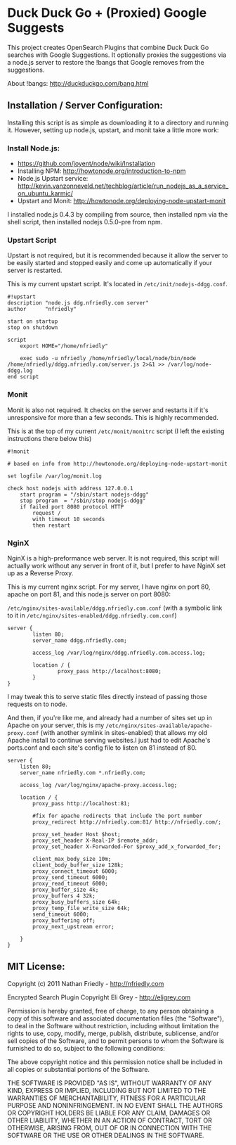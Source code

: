 # Duck Duck Go + (Proxied) Google Suggests

This project creates OpenSearch Plugins that combine Duck Duck Go searches with Google Suggestions. It optionally proxies the suggestions via a node.js server to restore the !bangs that Google removes from the suggestions.

About !bangs: http://duckduckgo.com/bang.html

## Installation / Server Configuration:

Installing this script is as simple as downloading it to a directory and running it. However, setting up node.js, upstart, and monit take a little more work:

### Install Node.js:
* https://github.com/joyent/node/wiki/Installation
* Installing NPM: http://howtonode.org/introduction-to-npm
* Node.js Upstart service: http://kevin.vanzonneveld.net/techblog/article/run_nodejs_as_a_service_on_ubuntu_karmic/
* Upstart and Monit: http://howtonode.org/deploying-node-upstart-monit

I installed node.js 0.4.3 by compiling from source, then installed npm via the shell script, then installed nodejs 0.5.0-pre from npm.

### Upstart Script

Upstart is not required, but it is recommended because it allow the server to be easily started and stopped easily and come up automatically if your server is restarted.

This is my current upstart script. It's located in `/etc/init/nodejs-ddgg.conf`. 

	#!upstart
	description "node.js ddg.nfriedly.com server"
	author      "nfriedly"
	
	start on startup
	stop on shutdown
	
	script
		export HOME="/home/nfriedly"
	
		exec sudo -u nfriedly /home/nfriedly/local/node/bin/node /home/nfriedly/ddgg.nfriedly.com/server.js 2>&1 >> /var/log/node-ddgg.log
	end script
	
### Monit

Monit is also not required. It checks on the server and restarts it if it's unresponsive for more than a few seconds. This is highly recommended. 

This is at the top of my current `/etc/monit/monitrc` script (I left the existing instructions there below this)

	#!monit
	
	# based on info from http://howtonode.org/deploying-node-upstart-monit
	
	set logfile /var/log/monit.log
	
	check host nodejs with address 127.0.0.1
		start program = "/sbin/start nodejs-ddgg"
		stop program  = "/sbin/stop nodejs-ddgg"
		if failed port 8080 protocol HTTP
			request /
			with timeout 10 seconds
			then restart

### NginX

NginX is a high-preformance web server. It is not required, this script will actually work without any server in front of it, but I prefer to have NginX set up as a Reverse Proxy.

This is my current nginx script. For my server, I have nginx on port 80, apache on port 81, and this node.js server on port 8080:

`/etc/nginx/sites-available/ddgg.nfriedly.com.conf` (with a symbolic link to it in `/etc/nginx/sites-enabled/ddgg.nfriedly.com.conf`)

	server {
			listen 80;
			server_name ddgg.nfriedly.com;
	
			access_log /var/log/nginx/ddgg.nfriedly.com.access.log;
	
			location / {
					proxy_pass http://localhost:8080;
			}
	}

I may tweak this to serve static files directly instead of passing those requests on to node. 

And then, if you're like me, and already had a number of sites set up in Apache on your server, this is my `/etc/nginx/sites-available/apache-proxy.conf` (with another symlink in sites-enabled) that allows my old Apache install to continue serving websites.I just had to edit Apache's ports.conf and each site's config file to listen on 81 instead of 80.

	server {
		listen 80;
		server_name nfriedly.com *.nfriedly.com;
	
		access_log /var/log/nginx/apache-proxy.access.log;
	
		location / {
			proxy_pass http://localhost:81;
			
			#fix for apache redirects that include the port number
			proxy_redirect http://nfriedly.com:81/ http://nfriedly.com/;
			
			proxy_set_header Host $host;
			proxy_set_header X-Real-IP $remote_addr;
			proxy_set_header X-Forwarded-For $proxy_add_x_forwarded_for;
	
			client_max_body_size 10m;
			client_body_buffer_size 128k;
			proxy_connect_timeout 6000;
			proxy_send_timeout 6000;
			proxy_read_timeout 6000;
			proxy_buffer_size 4k;
			proxy_buffers 4 32k;
			proxy_busy_buffers_size 64k;
			proxy_temp_file_write_size 64k;
			send_timeout 6000;
			proxy_buffering off;
			proxy_next_upstream error;
	
		}
	}

## MIT License:

Copyright (c) 2011 Nathan Friedly - http://nfriedly.com

Encrypted Search Plugin Copyright Eli Grey - http://eligrey.com

Permission is hereby granted, free of charge, to any person obtaining a copy
of this software and associated documentation files (the "Software"), to deal
in the Software without restriction, including without limitation the rights
to use, copy, modify, merge, publish, distribute, sublicense, and/or sell
copies of the Software, and to permit persons to whom the Software is
furnished to do so, subject to the following conditions:

The above copyright notice and this permission notice shall be included in
all copies or substantial portions of the Software.

THE SOFTWARE IS PROVIDED "AS IS", WITHOUT WARRANTY OF ANY KIND, EXPRESS OR
IMPLIED, INCLUDING BUT NOT LIMITED TO THE WARRANTIES OF MERCHANTABILITY,
FITNESS FOR A PARTICULAR PURPOSE AND NONINFRINGEMENT. IN NO EVENT SHALL THE
AUTHORS OR COPYRIGHT HOLDERS BE LIABLE FOR ANY CLAIM, DAMAGES OR OTHER
LIABILITY, WHETHER IN AN ACTION OF CONTRACT, TORT OR OTHERWISE, ARISING FROM,
OUT OF OR IN CONNECTION WITH THE SOFTWARE OR THE USE OR OTHER DEALINGS IN
THE SOFTWARE.
